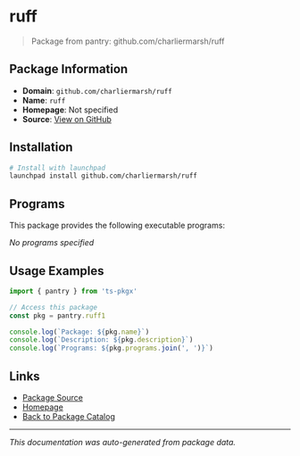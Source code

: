 # ruff

> Package from pantry: github.com/charliermarsh/ruff

## Package Information

- **Domain**: `github.com/charliermarsh/ruff`
- **Name**: `ruff`
- **Homepage**: Not specified
- **Source**: [View on GitHub](https://github.com/pkgxdev/pantry/tree/main/projects/github.com/charliermarsh/ruff/package.yml)

## Installation

```bash
# Install with launchpad
launchpad install github.com/charliermarsh/ruff
```

## Programs

This package provides the following executable programs:

*No programs specified*

## Usage Examples

```typescript
import { pantry } from 'ts-pkgx'

// Access this package
const pkg = pantry.ruff1

console.log(`Package: ${pkg.name}`)
console.log(`Description: ${pkg.description}`)
console.log(`Programs: ${pkg.programs.join(', ')}`)
```

## Links

- [Package Source](https://github.com/pkgxdev/pantry/tree/main/projects/github.com/charliermarsh/ruff/package.yml)
- [Homepage](#)
- [Back to Package Catalog](../package-catalog.md)

---

*This documentation was auto-generated from package data.*
